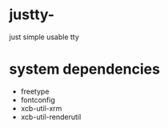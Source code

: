 # justty-
just simple usable tty





# system dependencies

<!-- - X11 -->
- freetype
- fontconfig
- xcb-util-xrm
- xcb-util-renderutil
